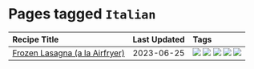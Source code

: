 # Pages tagged `Italian`

|Recipe Title|Last Updated|Tags
|:---|:---|:---|
|[Frozen Lasagna (a la Airfryer)](../recipes/lasagnaairfryer.md)|2023-06-25|[![](https://img.shields.io/badge/tag-Italian-5b6ac0)](../tags/Italian.md) [![](https://img.shields.io/badge/tag-airfryer-9fef19)](../tags/airfryer.md) [![](https://img.shields.io/badge/tag-easy-4e6ea)](../tags/easy.md) [![](https://img.shields.io/badge/tag-mine-6d71)](../tags/mine.md) [![](https://img.shields.io/badge/tag-reheating-95446)](../tags/reheating.md)|